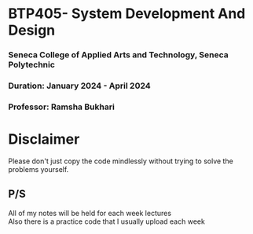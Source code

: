 # BTP405- System Development And Design
### Seneca College of Applied Arts and Technology, Seneca Polytechnic<br />
### Duration: January 2024 - April 2024<br />
### Professor: Ramsha Bukhari <br />


# Disclaimer
Please don't just copy the code mindlessly without trying to solve the problems yourself.

## P/S
All of my notes will be held for each week lectures <br>
Also there is a practice code that I usually upload each week <br>
